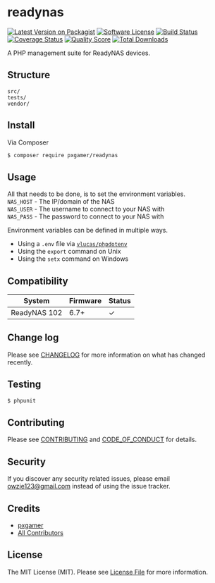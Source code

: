 # readynas

[![Latest Version on Packagist][ico-version]][link-packagist]
[![Software License][ico-license]](LICENSE.md)
[![Build Status][ico-travis]][link-travis]
[![Coverage Status][ico-styleci]][link-styleci]
[![Quality Score][ico-code-quality]][link-code-quality]
[![Total Downloads][ico-downloads]][link-downloads]

A PHP management suite for ReadyNAS devices.

## Structure

```
src/
tests/
vendor/
```

## Install

Via Composer

``` bash
$ composer require pxgamer/readynas
```

## Usage

All that needs to be done, is to set the environment variables.  
`NAS_HOST` - The IP/domain of the NAS  
`NAS_USER` - The username to connect to your NAS with  
`NAS_PASS` - The password to connect to your NAS with  

Environment variables can be defined in multiple ways.

- Using a `.env` file via [`vlucas/phpdotenv`][link-vlucas/phpdotenv]
- Using the `export` command on Unix
- Using the `setx` command on Windows

## Compatibility

System       | Firmware | Status
------------ | -------- | -------
ReadyNAS 102 | 6.7+     | ✓

## Change log

Please see [CHANGELOG](CHANGELOG.md) for more information on what has changed recently.

## Testing

``` bash
$ phpunit
```

## Contributing

Please see [CONTRIBUTING](CONTRIBUTING.md) and [CODE_OF_CONDUCT](CODE_OF_CONDUCT.md) for details.

## Security

If you discover any security related issues, please email owzie123@gmail.com instead of using the issue tracker.

## Credits

- [pxgamer][link-author]
- [All Contributors][link-contributors]

## License

The MIT License (MIT). Please see [License File](LICENSE.md) for more information.

[ico-version]: https://img.shields.io/packagist/v/pxgamer/readynas.svg?style=flat-square
[ico-license]: https://img.shields.io/badge/license-MIT-brightgreen.svg?style=flat-square
[ico-travis]: https://img.shields.io/travis/pxgamer/readynas/master.svg?style=flat-square
[ico-styleci]: https://styleci.io/repos/105919114/shield
[ico-code-quality]: https://img.shields.io/codecov/c/github/pxgamer/readynas.svg?style=flat-square
[ico-downloads]: https://img.shields.io/packagist/dt/pxgamer/readynas.svg?style=flat-square

[link-packagist]: https://packagist.org/packages/pxgamer/readynas
[link-travis]: https://travis-ci.org/pxgamer/readynas
[link-styleci]: https://styleci.io/repos/105919114
[link-code-quality]: https://codecov.io/gh/pxgamer/readynas
[link-downloads]: https://packagist.org/packages/pxgamer/readynas
[link-author]: https://github.com/pxgamer
[link-contributors]: ../../contributors
[link-vlucas/phpdotenv]: https://packagist.org/packages/vlucas/phpdotenv
